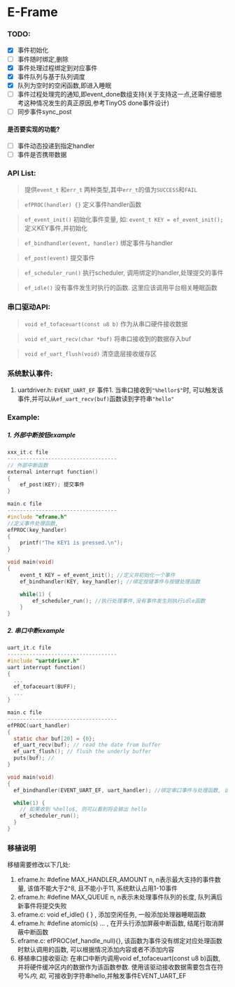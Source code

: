 # E-Frame
### TODO:
 - [X] 事件初始化 
 - [ ] 事件随时绑定,删除
 - [X] 事件处理过程绑定到对应事件 
 - [X] 事件队列与基于队列调度 
 - [X] 队列为空时的空闲函数,即进入睡眠 
 - [ ] 事件过程处理完的通知,即event_done数组支持(关于支持这一点,还需仔细思考这种情况发生的真正原因,参考TinyOS done事件设计)
 - [ ] 同步事件sync_post
#### 是否要实现的功能?
 - [ ] 事件动态投递到指定handler
 - [ ] 事件是否携带数据

### API List:
> 提供`event_t` 和`err_t` 两种类型,其中`err_t`的值为`SUCCESS`和`FAIL`

> `efPROC(handler) {}` 定义事件handler函数

> `ef_event_init()` 初始化事件变量, 如: `event_t KEY = ef_event_init();` 定义KEY事件,并初始化

> `ef_bindhandler(event, handler)` 绑定事件与handler

> `ef_post(event)` 提交事件

> `ef_scheduler_run()` 执行scheduler, 调用绑定的handler,处理提交的事件

> `ef_idle()` 没有事件发生时执行的函数. 这里应该调用平台相关睡眠函数

### 串口驱动API:
> `void ef_tofaceuart(const u8 b)` 作为从串口硬件接收数据

> `void ef_uart_recv(char *buf)` 将串口接收到的数据存入buf

> `void ef_uart_flush(void)` 清空底层接收缓存区


### 系统默认事件:
1. uartdriver.h: `EVENT_UART_EF` 事件1. 当串口接收到`"%hellor$"`时, 可以触发该事件,并可以从`ef_uart_recv(buf)`函数读到字符串`"hello"`


### Example: 
##### 1. 外部中断按钮example 
```C 
xxx_it.c file
-----------------------------------
// 外部中断函数
external interrupt function()
{
    ef_post(KEY); 提交事件
}

main.c file
-----------------------------------
#include "eframe.h"
//定义事件处理函数,
efPROC(key_handler)
{
    printf("The KEY1 is pressed.\n");
}

void main(void)
{
    event_t KEY = ef_event_init(); //定义并初始化一个事件
    ef_bindhandler(KEY, key_handler); //绑定按键事件与按键处理函数

    while(1) {
        ef_scheduler_run(); //执行处理事件,没有事件发生则执行idle函数
    }
}
```
##### 2. 串口中断example 
```C
uart_it.c file
-----------------------------------
#include "uartdriver.h"
uart interrupt function()
{
  ...
  ef_tofaceuart(BUFF);
  ...
}

main.c file
-----------------------------------
efPROC(uart_handler)
{
  static char buf[20] = {0};
  ef_uart_recv(buf); // read the date from buffer
  ef_uart_flush(); // flush the underly buffer
  puts(buf); //
}

void main(void)
{
  ef_bindhandler(EVENT_UART_EF, uart_handler); //绑定串口事件与处理函数, 该事件为内置事件,不需要定义

  while(1) {
    // 如果收到 %hello$, 则可以看到将会输出 hello
    ef_scheduler_run();
  }
}
```

### 移植说明
移植需要修改以下几处:
1. eframe.h: #define MAX_HANDLER_AMOUNT n, n表示最大支持的事件数量, 该值不能大于2^8, 且不能小于11, 系统默认占用1-10事件
2. eframe.h: #define MAX_QUEUE n, n表示未处理事件队列的长度, 队列满后新事件将提交失败
3. eframe.c: void ef_idle() { } , 添加空闲任务, 一般添加处理器睡眠函数
4. eframe.h: #define atomic(s) ... , 在开头行添加屏蔽中断函数, 结尾行取消屏蔽中断函数
5. eframe.c: efPROC(ef_handle_null){}, 该函数为事件没有绑定对应处理函数时默认调用的函数, 可以根据情况添加内容或者不添加内容
6. 移植串口接收驱动: 在串口中断内调用void ef_tofaceuart(const u8 b)函数, 并将硬件缓冲区内的数据作为该函数参数. 使用该驱动接收数据需要包含在符号%$内,如%hello$, 可接收到字符串hello,并触发事件EVENT_UART_EF

